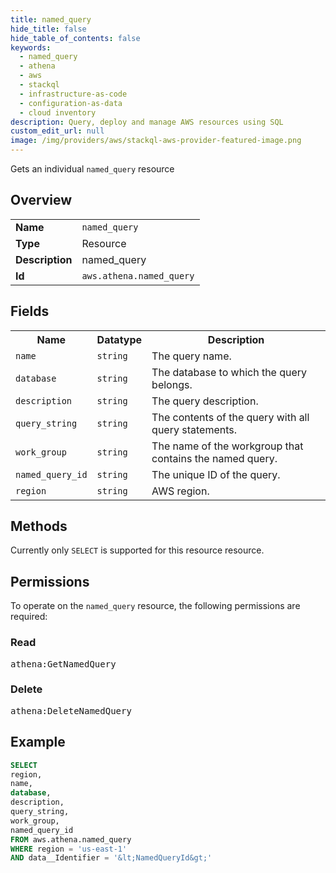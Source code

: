 ```yaml
---
title: named_query
hide_title: false
hide_table_of_contents: false
keywords:
  - named_query
  - athena
  - aws
  - stackql
  - infrastructure-as-code
  - configuration-as-data
  - cloud inventory
description: Query, deploy and manage AWS resources using SQL
custom_edit_url: null
image: /img/providers/aws/stackql-aws-provider-featured-image.png
---
```

Gets an individual <code>named_query</code> resource

## Overview
<table><tbody>
<tr><td><b>Name</b></td><td><code>named_query</code></td></tr>
<tr><td><b>Type</b></td><td>Resource</td></tr>
<tr><td><b>Description</b></td><td>named_query</td></tr>
<tr><td><b>Id</b></td><td><code>aws.athena.named_query</code></td></tr>
</tbody></table>

## Fields
<table><tbody>
<tr><th>Name</th><th>Datatype</th><th>Description</th></tr>
<tr><td><code>name</code></td><td><code>string</code></td><td>The query name.</td></tr>
<tr><td><code>database</code></td><td><code>string</code></td><td>The database to which the query belongs.</td></tr>
<tr><td><code>description</code></td><td><code>string</code></td><td>The query description.</td></tr>
<tr><td><code>query_string</code></td><td><code>string</code></td><td>The contents of the query with all query statements.</td></tr>
<tr><td><code>work_group</code></td><td><code>string</code></td><td>The name of the workgroup that contains the named query.</td></tr>
<tr><td><code>named_query_id</code></td><td><code>string</code></td><td>The unique ID of the query.</td></tr>
<tr><td><code>region</code></td><td><code>string</code></td><td>AWS region.</td></tr>

</tbody></table>

## Methods
Currently only <code>SELECT</code> is supported for this resource resource.

## Permissions

To operate on the <code>named_query</code> resource, the following permissions are required:

### Read
<pre>
athena:GetNamedQuery</pre>

### Delete
<pre>
athena:DeleteNamedQuery</pre>


## Example
```sql
SELECT
region,
name,
database,
description,
query_string,
work_group,
named_query_id
FROM aws.athena.named_query
WHERE region = 'us-east-1'
AND data__Identifier = '&lt;NamedQueryId&gt;'
```
